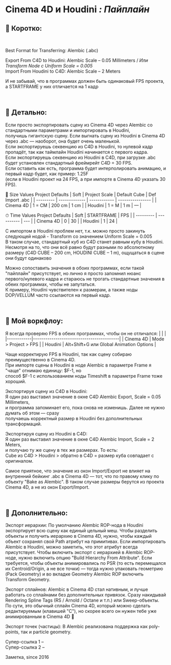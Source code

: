 # Cinema 4D и Houdini _: Пайплайн_ 

## 🔹 Коротко:

&nbsp;

Best Format for Transferring: Alembic (.abc) 

Export From C4D to Houdini: Alembic Scale – 0.05 Millimeters   / _Или Transform Node с Uniform Scale = 0.005_  
Import From Houdini to C4D: Alembic Scale – 2 Meters  

И не забывай, что в программах должен быть одинаковый FPS проекта, а STARTFRAME у них отличается на 1 кадр

&nbsp;

## 🔹 Детально:

Если просто экспортировать сцену из Cinema 4D через Alembic со стандартными параметрами и импортировать в Houdini,  
получишь гигантскую сцену. Если выгнать сцену из Houdini в Cinema 4D через .abc — наоборот, она будет очень маленькой.  
Если экспортируешь секвенцию из C4D в Houdini, то нулевой кадр пропадёт, так как таймлайн Houdini начинается с первого кадра.  
Если экспортируешь секвенцию из Houdini в C4D, при загрузке .abc будет установлен стандартный фреймрейт C4D = 30 FPS.  
Если оставить как есть, программа будет интерполировать анимацию, и первый кадр будет, как пример: 1.25F  
(если в Houdini проект на 24 FPS, а при импорте в Cinema 4D указать 30 FPS).  

📏 Size Values Project Defaults
| Soft	    | Project Scale | Default Cube | Def Import .abc  |
| --------- | ------------- | ------------ | ---------------- |
| Cinema 4D | 1 = CM        | 200 cm       | 1 cm             |
| Houdini   | 1 = M         | 1 m          | —                |


⏱ Time Values Project Defaults
| Soft      | STARTFRAME | FPS |
| --------- | ---------- | --- |
| Cinema 4D | 0          | 30  |
| Houdini   | 1          | 24  |

С импортом в Houdini проблем нет, т.к. можно просто закинуть следующей нодой - Transform со значением Uniform Scale = 0.005  
В таком случае, стандартный куб из C4D станет равным кубу в Houdini. Несмотря на то, что они всё равно будут разными по абсолютному размеру (C4D CUBE – 200 cm, HOUDINI CUBE – 1 m), ощущаться в сцене они будут одинаково  

Можно сопоставить значения в обоих программах, если такой "пайплайн" присутствует, но лично я просто запомнил нюанс  
первого/нулевого кадра и стараюсь не трогать стандартные значения в обеих программах, чтобы не запутаться.  
К примеру, Houdini чувствителен к размерам, а также ноды DOP/VELLUM часто ссылаются на первый кадр.  

&nbsp;

## 🔹 Мой воркфлоу:

Я всегда проверяю FPS в обеих программах, чтобы он не отличался:
|            |                                          |
|------------|------------------------------------------|
| Cinema 4D  | Mode > Project > FPS                     |
| Houdini    | Alt+Shift+G или Global Animation Options |



Чаще корректирую FPS в Houdini, так как сцену собираю преимущественно в Cinema 4D.  
При импорте сцены в Houdini в ноде Alembic в параметре Frame я "чаще" отнимаю единицу: $F-1, но  
способ $F-1 с использованием ноды Timeshift в параметре Frame тоже хороший.  

Экспортируя сцену из C4D в Houdini:  
Я один раз выставил значение в окне C4D Alembic Export, Scale = 0.05 Millimeters,  
и программа запоминает его, пока снова не изменишь. Далее не нужно думать об этом — сразу  
получаешь корректный размер в Houdini без дополнительных трансформаций.  

Экспортируя сцену из Houdini в C4D:  
Я один раз выставил значение в окне C4D Alembic Import, Scale = 2 Meters,   
и получаю ту же сцену в тех же размерах. То есть:  
Cube из C4D > Houdini > обратно в C4D = размер куба совпадает с оригиналом.  

Самое приятное, что значение из окон Import/Export не влияет на внутренний бейкинг .abc в Cinema 4D — тот, 
что по правому клику по объекту "Bake as Alembic". В таком случае размеры берутся из проекта Cinema 4D, 
а не из окон Export/Import.  

&nbsp;

## 🔹 Дополнительно:

Экспорт иерархии:
По умолчанию Alembic ROP-нода в Houdini экспортирует всю сцену как единый цельный меш. Чтобы разделить объекты и получить иерархию в Cinema 4D, нужно, чтобы каждый объект сохранял свой Path атрибут на примитивах.
Если импортировать Alembic в Houdini, можно заметить, что этот атрибут всегда присутствует.
Чтобы включить экспорт с иерархией в Alembic ROP-ноде, нужно включить опцию "Build Hierarchy From Attribute".
Если требуется, чтобы объекты анимировались по PSR (то есть перемещался их Centroid/Origin, а не все точки) — тогда нужно упаковать геометрию (Pack Geometry) и во вкладке Geometry Alembic ROP включить Transform Geometry.

Экспорт сплайнов:
Alembic в Cinema 4D стал нативным, и лучше работать со сплайнами без дополнительных привязок.
Сразу накидывай Rendering Spline Tags (RS / Arnold / Octane и т.п.) или Sweep-объекты.
По сути, это обычный сплайн Cinema 4D, который можно сделать редактируемым (клавишей "C"),
но скорее всего он нужен тебе уже анимированным в Cinema 4D 🤡

Экспорт точек (частицы):
В Alembic реализована поддержка как poly-points, так и particle geometry.  

Супер-ссылка 1 –  
Супер-ссылка 2 –  


Заметка, since 2016  
